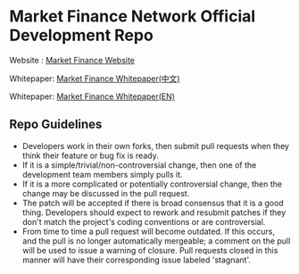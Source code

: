 # Market Finance Network Official Development Repo 

Website : [Market Finance Website](https://mkf.io)

Whitepaper: [Market Finance Whitepaper(中文)](https://www.mkf.io/whitepaper/MKF_WhitePaper_CN.pdf)

Whitepaper: [Market Finance Whitepaper(EN)](https://www.mkf.io/whitepaper/MKF_WhitePaper_EN.pdf)

## Repo Guidelines

* Developers work in their own forks, then submit pull requests when they think their feature or bug fix is ready.
* If it is a simple/trivial/non-controversial change, then one of the development team members simply pulls it.
* If it is a more complicated or potentially controversial change, then the change may be discussed in the pull request.
* The patch will be accepted if there is broad consensus that it is a good thing. Developers should expect to rework and resubmit patches if they don't match the project's coding conventions or are controversial.
* From time to time a pull request will become outdated. If this occurs, and the pull is no longer automatically mergeable; a comment on the pull will be used to issue a warning of closure.  Pull requests closed in this manner will have their corresponding issue labeled 'stagnant'.
